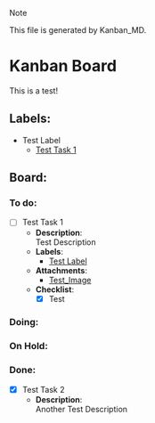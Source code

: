 > [!NOTE]  
> This file is generated by Kanban_MD.  

# Kanban Board
This is a test!  

## Labels:  
- <span id="kanban_md-label-test_label">Test Label</span>  
  - [Test Task 1](#user-content-kanban_md-task-test_task_1)  

## Board:  

### To do:  
- [ ] <span id="kanban_md-task-test_task_1">Test Task 1</span>  
  - **Description**:  
  Test Description
  - **Labels**:  
    - [Test Label](#user-content-kanban_md-label-test_label)  
  - **Attachments**:  
    - [Test_Image](test_image.txt)  
  - **Checklist**:  
    - [x] Test  

### Doing:  

### On Hold:  

### Done:  
- [x] <span id="kanban_md-task-test_task_2">Test Task 2</span>  
  - **Description**:  
  Another Test Description

